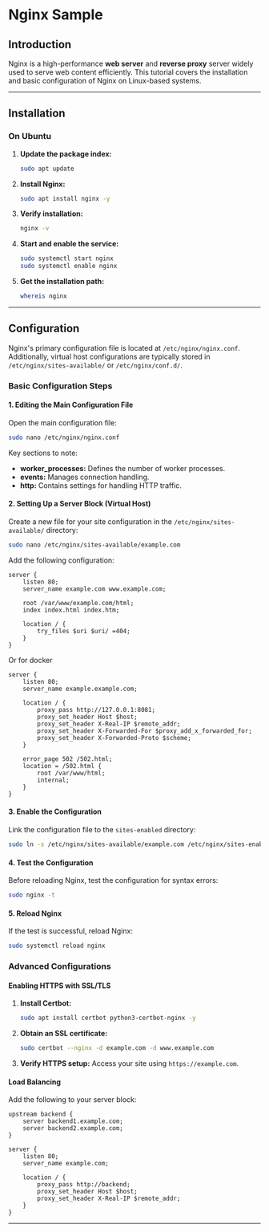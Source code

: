 # Nginx Sample

## Introduction
Nginx is a high-performance **web server** and **reverse proxy** server widely used to serve web content efficiently. This tutorial covers the installation and basic configuration of Nginx on Linux-based systems.

---

## Installation

### On Ubuntu

1. **Update the package index:**
   ```bash
   sudo apt update
   ```

2. **Install Nginx:**
   ```bash
   sudo apt install nginx -y
   ```

3. **Verify installation:**
   ```bash
   nginx -v
   ```

4. **Start and enable the service:**
   ```bash
   sudo systemctl start nginx
   sudo systemctl enable nginx
   ```

4. **Get the installation path:**
    ```bash
    whereis nginx
    ```
---

## Configuration

Nginx's primary configuration file is located at `/etc/nginx/nginx.conf`. Additionally, virtual host configurations are typically stored in `/etc/nginx/sites-available/` or `/etc/nginx/conf.d/`.

### Basic Configuration Steps

#### 1. **Editing the Main Configuration File**
Open the main configuration file:
```bash
sudo nano /etc/nginx/nginx.conf
```
Key sections to note:
- **worker_processes:** Defines the number of worker processes.
- **events:** Manages connection handling.
- **http:** Contains settings for handling HTTP traffic.

#### 2. **Setting Up a Server Block (Virtual Host)**
Create a new file for your site configuration in the `/etc/nginx/sites-available/` directory:
```bash
sudo nano /etc/nginx/sites-available/example.com
```
Add the following configuration:
```nginx
server {
    listen 80;
    server_name example.com www.example.com;

    root /var/www/example.com/html;
    index index.html index.htm;

    location / {
        try_files $uri $uri/ =404;
    }
}
```

Or for docker
```nginx
server {
    listen 80;
    server_name example.example.com;

    location / {
        proxy_pass http://127.0.0.1:8081;
        proxy_set_header Host $host;
        proxy_set_header X-Real-IP $remote_addr;
        proxy_set_header X-Forwarded-For $proxy_add_x_forwarded_for;
        proxy_set_header X-Forwarded-Proto $scheme;
    }

    error_page 502 /502.html;
    location = /502.html {
        root /var/www/html;
        internal;
    }
}

```

#### 3. **Enable the Configuration**
Link the configuration file to the `sites-enabled` directory:
```bash
sudo ln -s /etc/nginx/sites-available/example.com /etc/nginx/sites-enabled/
```

#### 4. **Test the Configuration**
Before reloading Nginx, test the configuration for syntax errors:
```bash
sudo nginx -t
```

#### 5. **Reload Nginx**
If the test is successful, reload Nginx:
```bash
sudo systemctl reload nginx
```

### Advanced Configurations

#### Enabling HTTPS with SSL/TLS
1. **Install Certbot:**
   ```bash
   sudo apt install certbot python3-certbot-nginx -y
   ```

2. **Obtain an SSL certificate:**
   ```bash
   sudo certbot --nginx -d example.com -d www.example.com
   ```

3. **Verify HTTPS setup:**
   Access your site using `https://example.com`.

#### Load Balancing
Add the following to your server block:
```nginx
upstream backend {
    server backend1.example.com;
    server backend2.example.com;
}

server {
    listen 80;
    server_name example.com;

    location / {
        proxy_pass http://backend;
        proxy_set_header Host $host;
        proxy_set_header X-Real-IP $remote_addr;
    }
}
```

---